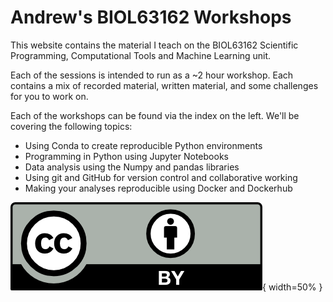 Andrew's BIOL63162 Workshops
============================

This website contains the material I teach on the BIOL63162 Scientific Programming, Computational Tools and Machine Learning unit.

Each of the sessions is intended to run as a ~2 hour workshop. Each contains a mix of recorded material, written material, and some challenges for you to work on.

Each of the workshops can be found via the index on the left. We'll be covering the following topics:

   - Using Conda to create reproducible Python environments
   - Programming in Python using Jupyter Notebooks
   - Data analysis using the Numpy and pandas libraries
   - Using git and GitHub for version control and collaborative working
   - Making your analyses reproducible using Docker and Dockerhub

![](by.png){ width=50% }

